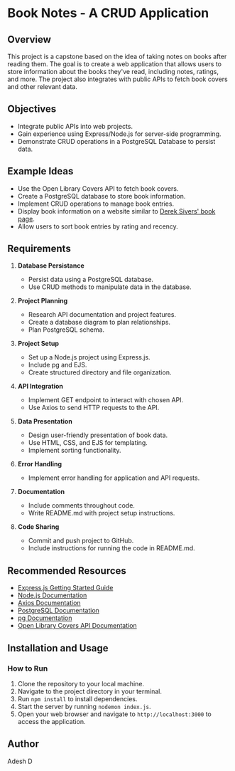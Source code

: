 # Book Notes - A CRUD Application

## Overview

This project is a capstone based on the idea of taking notes on books after reading them. The goal is to create a web application that allows users to store information about the books they've read, including notes, ratings, and more. The project also integrates with public APIs to fetch book covers and other relevant data.

## Objectives

- Integrate public APIs into web projects.
- Gain experience using Express/Node.js for server-side programming.
- Demonstrate CRUD operations in a PostgreSQL Database to persist data.

## Example Ideas

- Use the Open Library Covers API to fetch book covers.
- Create a PostgreSQL database to store book information.
- Implement CRUD operations to manage book entries.
- Display book information on a website similar to [Derek Sivers' book page](https://sive.rs/book).
- Allow users to sort book entries by rating and recency.

## Requirements

1. **Database Persistance**
   - Persist data using a PostgreSQL database.
   - Use CRUD methods to manipulate data in the database.

2. **Project Planning**
   - Research API documentation and project features.
   - Create a database diagram to plan relationships.
   - Plan PostgreSQL schema.

3. **Project Setup**
   - Set up a Node.js project using Express.js.
   - Include pg and EJS.
   - Create structured directory and file organization.

4. **API Integration**
   - Implement GET endpoint to interact with chosen API.
   - Use Axios to send HTTP requests to the API.

5. **Data Presentation**
   - Design user-friendly presentation of book data.
   - Use HTML, CSS, and EJS for templating.
   - Implement sorting functionality.

6. **Error Handling**
   - Implement error handling for application and API requests.

7. **Documentation**
   - Include comments throughout code.
   - Write README.md with project setup instructions.

8. **Code Sharing**
   - Commit and push project to GitHub.
   - Include instructions for running the code in README.md.

## Recommended Resources

- [Express.js Getting Started Guide](https://expressjs.com/en/starter/installing.html)
- [Node.js Documentation](https://nodejs.org/en/docs/)
- [Axios Documentation](https://axios-http.com/docs/intro)
- [PostgreSQL Documentation](https://www.postgresql.org/docs/)
- [pg Documentation](https://node-postgres.com/)
- [Open Library Covers API Documentation](https://openlibrary.org/dev/docs/api/covers)

## Installation and Usage

### How to Run
1. Clone the repository to your local machine.
2. Navigate to the project directory in your terminal.
3. Run `npm install` to install dependencies.
4. Start the server by running `nodemon index.js`.
5. Open your web browser and navigate to `http://localhost:3000` to access the application.

## Author

Adesh D

